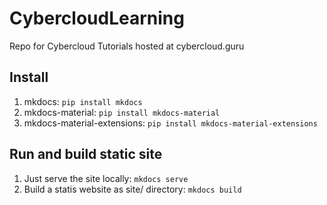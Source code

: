 # CybercloudLearning
Repo for Cybercloud Tutorials hosted at cybercloud.guru

## Install
1. mkdocs: `pip install mkdocs`
2. mkdocs-material: `pip install mkdocs-material` 
3. mkdocs-material-extensions: `pip install mkdocs-material-extensions`

## Run and build static site
1. Just serve the site locally: `mkdocs serve`
2. Build a statis website as site/ directory: `mkdocs build`
